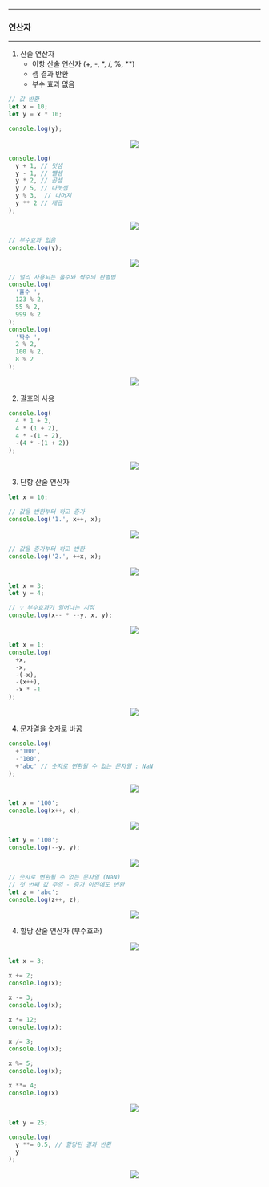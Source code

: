 -----
### 연산자
-----
1. 산술 연산자
   - 이항 산술 연산자 (+, -, *, /, %, **)
   - 셈 결과 반환
   - 부수 효과 없음
```js
// 값 반환
let x = 10;
let y = x * 10;

console.log(y);
```
<div align="center">
<img src="https://github.com/sooyounghan/Web/assets/34672301/d5f48f47-3e35-4cda-990c-d6e193ee4e23">
</div>

```js
console.log(
  y + 1, // 덧샘
  y - 1, // 뺄셈
  y * 2, // 곱셈
  y / 5, // 나눗셈
  y % 3,  // 나머지
  y ** 2 // 제곱
);
```
<div align="center">
<img src="https://github.com/sooyounghan/Web/assets/34672301/902514ef-0643-4d44-a5c3-e3ce61840f88">
</div>

```js
// 부수효과 없음
console.log(y);
```
<div align="center">
<img src="https://github.com/sooyounghan/Web/assets/34672301/a1cf589e-79b6-43be-9bc2-555bb0f50b74">
</div>

```js
// 널리 사용되는 홀수와 짝수의 판별법
console.log(
  '홀수 ',
  123 % 2,
  55 % 2,
  999 % 2
);
console.log(
  '짝수 ',
  2 % 2,
  100 % 2,
  8 % 2
);
```
<div align="center">
<img src="https://github.com/sooyounghan/Web/assets/34672301/e41d9755-4143-41f3-8c1f-9daf46e478ff">
</div>

2. 괄호의 사용
```js
console.log(
  4 * 1 + 2,
  4 * (1 + 2),
  4 * -(1 + 2),
  -(4 * -(1 + 2))
);
```
<div align="center">
<img src="https://github.com/sooyounghan/Web/assets/34672301/e8a67ba2-ca32-4888-a00a-8b264a6b0a92">
</div>

3. 단항 산술 연산자
```js
let x = 10;

// 값을 반환부터 하고 증가
console.log('1.', x++, x);
```
<div align="center">
<img src="https://github.com/sooyounghan/Web/assets/34672301/9b724fad-0904-44e1-9a97-b7fd51ff3df2">
</div>

```js
// 값을 증가부터 하고 반환
console.log('2.', ++x, x);
```
<div align="center">
<img src="https://github.com/sooyounghan/Web/assets/34672301/8b3a8134-ceaf-4a61-a421-d27ea26a7283">
</div>

```js
let x = 3;
let y = 4;

// 💡 부수효과가 일어나는 시점
console.log(x-- * --y, x, y);
```
<div align="center">
<img src="https://github.com/sooyounghan/Web/assets/34672301/ff6e05eb-d0bd-4c7d-b3fd-56c858dae0a6">
</div>

```js
let x = 1;
console.log(
  +x,
  -x,
  -(-x),
  -(x++),
  -x * -1
);
```
<div align="center">
<img src="https://github.com/sooyounghan/Web/assets/34672301/6d32cd3a-e97d-4768-9cbc-f13e123dd44a">
</div>

4. 문자열을 숫자로 바꿈
```js
console.log(
  +'100',
  -'100',
  +'abc' // 숫자로 변환될 수 없는 문자열 : NaN
);
```
<div align="center">
<img src="https://github.com/sooyounghan/Web/assets/34672301/46173008-8f07-4941-a5cd-8ec0b586440d">
</div>

```js
let x = '100';
console.log(x++, x);
```
<div align="center">
<img src="https://github.com/sooyounghan/Web/assets/34672301/eeac85d5-b603-4524-9a7d-0ca8b6e22fb6">
</div>

```js
let y = '100';
console.log(--y, y);
```
<div align="center">
<img src="https://github.com/sooyounghan/Web/assets/34672301/2497b239-acf2-48b3-a3f5-8c1ee452ad00">
</div>

```js
// 숫자로 변환될 수 없는 문자열 (NaN)
// 첫 번째 값 주의 - 증가 이전에도 변환
let z = 'abc';
console.log(z++, z);
```
<div align="center">
<img src="https://github.com/sooyounghan/Web/assets/34672301/38eee6a8-679f-4c27-8219-8505459b4614">
</div>

4. 할당 산술 연산자 (부수효과)
<div align="center">
<img src="https://github.com/sooyounghan/Web/assets/34672301/23bcde0a-1b1d-4f5d-b502-3793d9212b6a">
</div>

```js
let x = 3;

x += 2;
console.log(x);

x -= 3;
console.log(x);

x *= 12;
console.log(x);

x /= 3;
console.log(x);

x %= 5;
console.log(x);

x **= 4;
console.log(x)
```
<div align="center">
<img src="https://github.com/sooyounghan/Web/assets/34672301/974f42b6-dcd6-4da4-9865-5dc63ca73d6a">
</div>

```js
let y = 25;

console.log(
  y **= 0.5, // 할당된 결과 반환
  y
);
```
<div align="center">
<img src="https://github.com/sooyounghan/Web/assets/34672301/bf37b095-5c59-4c84-b55a-9a018df6e275">
</div>

